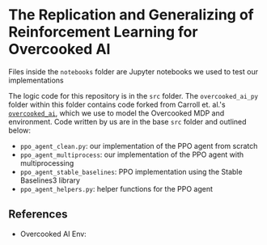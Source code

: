 # The Replication and Generalizing of Reinforcement Learning for Overcooked AI 

Files inside the `notebooks` folder are Jupyter notebooks we used to test our implementations


The logic code for this repository is in the `src` folder. The `overcooked_ai_py` folder within this folder contains code forked from Carroll et. al.'s [`overcooked_ai`](https://github.com/HumanCompatibleAI/overcooked_ai), which we use to model the Overcooked MDP and environment. Code written by us are in the base `src` folder and outlined below: 
- `ppo_agent_clean.py`: our implementation of the PPO agent from scratch
- `ppo_agent_multiprocess`: our implementation of the PPO agent with multiprocessing
- `ppo_agent_stable_baselines`: PPO implementation using the Stable Baselines3 library
- `ppo_agent_helpers.py`: helper functions for the PPO agent

## References
- Overcooked AI Env: 

